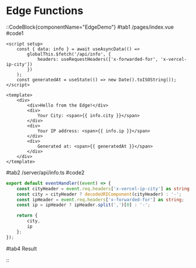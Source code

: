 # Edge Functions

::CodeBlock{componentName="EdgeDemo"}
#tab1
/pages/index.vue
#code1

```vue
<script setup>
	const { data: info } = await useAsyncData(() =>
		globalThis.$fetch('/api/info', {
			headers: useRequestHeaders(['x-forwarded-for', 'x-vercel-ip-city'])
		})
	);
	const generatedAt = useState(() => new Date().toISOString());
</script>

<template>
	<div>
		<div>Hello from the Edge!</div>
		<div>
			Your City: <span>{{ info.city }}</span>
		</div>
		<div>
			Your IP address: <span>{{ info.ip }}</span>
		</div>
		<div>
			Generated at: <span>{{ generatedAt }}</span>
		</div>
	</div>
</template>
```

#tab2
/server/api/info.ts
#code2

```ts
export default eventHandler((event) => {
	const cityHeader = event.req.headers['x-vercel-ip-city'] as string;
	const city = cityHeader ? decodeURIComponent(cityHeader) : '-';
	const ipHeader = event.req.headers['x-forwarded-for'] as string;
	const ip = ipHeader ? ipHeader.split(',')[0] : '-';

	return {
		city,
		ip
	};
});
```

#tab4
Result

::
